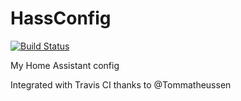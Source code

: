 # HassConfig
[![Build Status](https://travis-ci.org/Sennevds/HassConfig.svg?branch=master)](https://travis-ci.org/Sennevds/HassConfig)

My Home Assistant config

Integrated with Travis CI thanks to @Tommatheussen

